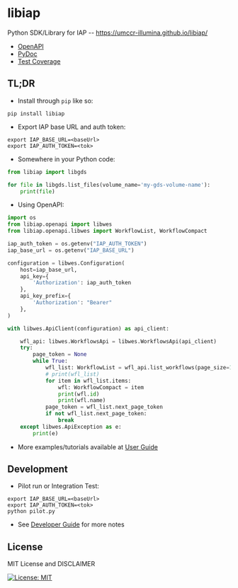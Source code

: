 # libiap

Python SDK/Library for IAP -- https://umccr-illumina.github.io/libiap/

* [OpenAPI](https://umccr-illumina.github.io/libiap/openapi/)
* [PyDoc](https://umccr-illumina.github.io/libiap/libiap/)
* [Test Coverage](https://umccr-illumina.github.io/libiap/coverage/)


## TL;DR

- Install through ``pip`` like so:
```commandline
pip install libiap
```

- Export IAP base URL and auth token:
```
export IAP_BASE_URL=<baseUrl>
export IAP_AUTH_TOKEN=<tok>
```

- Somewhere in your Python code:
```python
from libiap import libgds

for file in libgds.list_files(volume_name='my-gds-volume-name'):
    print(file)
```

- Using OpenAPI:
```python
import os
from libiap.openapi import libwes
from libiap.openapi.libwes import WorkflowList, WorkflowCompact

iap_auth_token = os.getenv("IAP_AUTH_TOKEN")
iap_base_url = os.getenv("IAP_BASE_URL")

configuration = libwes.Configuration(
    host=iap_base_url,
    api_key={
        'Authorization': iap_auth_token
    },
    api_key_prefix={
        'Authorization': "Bearer"
    },
)

with libwes.ApiClient(configuration) as api_client:

    wfl_api: libwes.WorkflowsApi = libwes.WorkflowsApi(api_client)
    try:
        page_token = None
        while True:
            wfl_list: WorkflowList = wfl_api.list_workflows(page_size=100, page_token=page_token)
            # print(wfl_list)
            for item in wfl_list.items:
                wfl: WorkflowCompact = item
                print(wfl.id)
                print(wfl.name)
            page_token = wfl_list.next_page_token
            if not wfl_list.next_page_token:
                break
    except libwes.ApiException as e:
        print(e)
```

- More examples/tutorials available at [User Guide](https://umccr-illumina.github.io/libiap/user/)


## Development

- Pilot run or Integration Test:
```
export IAP_BASE_URL=<baseUrl>
export IAP_AUTH_TOKEN=<tok>
python pilot.py
```

- See [Developer Guide](https://umccr-illumina.github.io/libiap/developer/) for more notes


## License

MIT License and DISCLAIMER

[![License: MIT](https://img.shields.io/badge/License-MIT-yellow.svg)](https://opensource.org/licenses/MIT)
